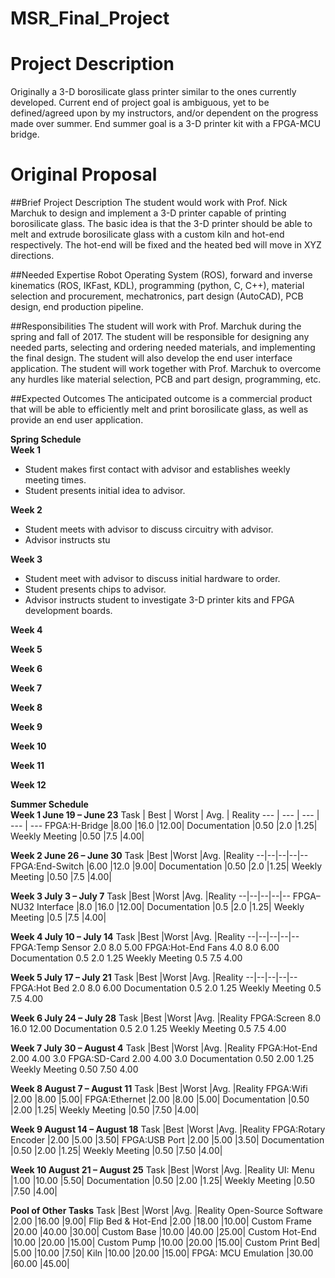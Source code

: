 # MSR_Final_Project
# Project Description
Originally a 3-D borosilicate glass printer similar to the ones currently developed. Current end of project goal is ambiguous, yet to be defined/agreed upon by my instructors, and/or dependent on the progress made over summer. End summer goal is a 3-D printer kit with a FPGA-MCU bridge.

# Original Proposal
##Brief Project Description
The student would work with Prof. Nick Marchuk to design and implement a 3-D printer capable of printing borosilicate glass. The basic idea is that the 3-D printer should be able to melt and extrude borosilicate glass with a custom kiln and hot-end respectively. The hot-end will be fixed and the heated bed will move in XYZ directions.
 
##Needed Expertise
Robot Operating System (ROS), forward and inverse kinematics (ROS, IKFast, KDL), programming (python, C, C++), material selection and procurement, mechatronics, part design (AutoCAD), PCB design, end production pipeline.
 
##Responsibilities
The student will work with Prof. Marchuk during the spring and fall of 2017. The student will be responsible for designing any needed parts, selecting and ordering needed materials, and implementing the final design. The student will also develop the end user interface application. The student will work together with Prof. Marchuk to overcome any hurdles like material selection, PCB and part design, programming, etc.
 
##Expected Outcomes
The anticipated outcome is a commercial product that will be able to efficiently melt and print borosilicate glass, as well as provide an end user application.

**Spring Schedule**
<br>
**Week 1** 
- Student makes first contact with advisor and establishes weekly meeting times.
- Student presents initial idea to advisor.

**Week 2** 
- Student meets with advisor to discuss circuitry with advisor.
- Advisor instructs stu

**Week 3** 
- Student meet with advisor to discuss initial hardware to order.
- Student presents chips to advisor.
- Advisor instructs student to investigate 3-D printer kits and FPGA development boards.

**Week 4** 

**Week 5** 

**Week 6** 

**Week 7** 

**Week 8** 

**Week 9** 

**Week 10** 

**Week 11** 

**Week 12**

**Summer Schedule**
<br>
**Week 1	June 19 – June 23**
Task				| Best 		| Worst		| Avg.		| Reality
--- | --- | --- | --- | ---
FPGA:H-Bridge    |8.00		|16.0		|12.00|
Documentation		|0.50		 |2.0		 |1.25|
Weekly Meeting	|0.50		 |7.5		 |4.00|

**Week 2	June 26 – June 30**
Task				|Best 		|Worst		|Avg.		|Reality
--|--|--|--|--
FPGA:End-Switch		 |6.00		|12.0		 |9.00|
Documentation		 |0.50		 |2.0		 |1.25|
Weekly Meeting		 |0.50		 |7.5		 |4.00|

**Week 3	July 3 – July 7**
Task				|Best 		|Worst		|Avg.		|Reality
--|--|--|--|--
FPGA–NU32 Interface	 |8.0		|16.0		|12.00|
Documentation		 |0.5		|2.0		 |1.25|
Weekly Meeting		 |0.5		|7.5		 |4.00|

**Week 4	July 10 – July 14**
Task				|Best 		|Worst		|Avg.		|Reality
--|--|--|--|--
FPGA:Temp Sensor		 2.0		 8.0		 5.00
FPGA:Hot-End Fans	 4.0		 8.0		 6.00
Documentation		 0.5		 2.0		 1.25
Weekly Meeting		 0.5		 7.5		 4.00

**Week 5	July 17 – July 21**
Task				|Best 		|Worst		|Avg.		|Reality
--|--|--|--|--
FPGA:Hot Bed		 2.0		 8.0		6.00
Documentation		 0.5		 2.0		1.25
Weekly Meeting		 0.5		 7.5		4.00

**Week 6	July 24 – July 28**
Task				|Best 		|Worst		|Avg.		|Reality
FPGA:Screen		 8.0		16.0		12.00
Documentation		 0.5		 2.0		 1.25
Weekly Meeting		 0.5		 7.5		 4.00

**Week 7	July 30 – August 4**
Task				|Best 		|Worst		|Avg.		|Reality
FPGA:Hot-End		 2.00		 4.00		 3.0
FPGA:SD-Card		 2.00		 4.00		 3.0
Documentation		 0.50		 2.00		 1.25
Weekly Meeting		 0.50		 7.50		 4.00

**Week 8	August 7 – August 11**
Task				|Best 		|Worst		|Avg.		|Reality
FPGA:Wifi			 |2.00		 |8.00		 |5.00|
FPGA:Ethernet		 |2.00		 |8.00		 |5.00|
Documentation		 |0.50		 |2.00		 |1.25|
Weekly Meeting		 |0.50		 |7.50		 |4.00|

**Week 9	August 14 – August 18**
Task				|Best 		|Worst		|Avg.		|Reality
FPGA:Rotary Encoder	 |2.00		 |5.00		 |3.50|
FPGA:USB Port		 |2.00		 |5.00		 |3.50|
Documentation		 |0.50		 |2.00		 |1.25|
Weekly Meeting		 |0.50		 |7.50		 |4.00|

**Week 10	August 21 – August 25**
Task				|Best 		|Worst		|Avg.		|Reality
UI:	Menu			 |1.00		|10.00		 |5.50|
Documentation		 |0.50		 |2.00		 |1.25|
Weekly Meeting		 |0.50		 |7.50		 |4.00|


**Pool of Other Tasks**
Task				|Best 		|Worst		|Avg.		|Reality
Open-Source Software	 |2.00		|16.00		 |9.00|
Flip Bed & Hot-End	 |2.00		|18.00		|10.00|
Custom Frame		|20.00		|40.00		|30.00|
Custom Base		|10.00		|40.00		|25.00|
Custom Hot-End	|10.00		|20.00		|15.00|
Custom Pump		|10.00		|20.00		|15.00|
Custom Print Bed|		 |5.00		|10.00		 |7.50|
Kiln				|10.00		|20.00		|15.00|
FPGA: MCU Emulation	|30.00		|60.00		|45.00|
